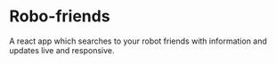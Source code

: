 # Robo-friends
 A react app which searches to your robot friends with information and updates live and responsive.
